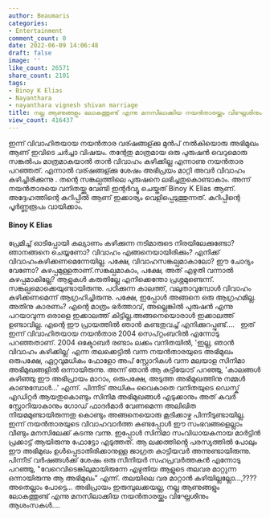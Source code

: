 ```yaml
---
author: Beaumaris
categories:
- Entertainment
comment_count: 0
date: 2022-06-09 14:06:48
draft: false
image: ''
like_count: 26571
share_count: 2101
tags:
- Binoy K Elias
- Nayanthara
- nayanthara vignesh shivan marriage
title: നല്ല ആണുങ്ങളും ലോകത്തുണ്ട് എന്നു മനസിലാക്കിയ നയൻതാരയ്ക്കും വിഘ്നേശിനും ആശംസകൾ
view_count: 416437
---
```


ഇന്ന് വിവാഹിതയായ നയൻ‌താര വര്ഷങ്ങള്ക്കു മുൻപ് നൽകിയൊരു അഭിമുഖം ആണ് ഇവിടെ ചർച്ചാ വിഷയം. തന്റേതു മാത്രമായ ഒരു പുരുഷൻ വെറുമൊരു സങ്കൽപം മാത്രമാകയാൽ താൻ വിവാഹം കഴിക്കില്ല എന്നാണു നയൻ‌താര പറഞ്ഞത്. എന്നാൽ വര്ഷങ്ങള്ക്കു ശേഷം അഭിപ്രയം മാറ്റി അവർ വിവാഹം കഴിച്ചിരിക്കുന്നു . തന്റെ സങ്കല്പത്തിലെ പുരുഷനെ ലഭിച്ചതുകൊണ്ടാകാം. അന്ന് നയൻതാരയെ വനിതയ്ക്കു വേണ്ടി ഇന്റർവ്യൂ ചെയ്തത് Binoy K Elias ആണ്. അദ്ദേഹത്തിന്റെ കുറിപ്പിൽ ആണ് ഇക്കാര്യം വെളിപ്പെടുത്തുന്നത്. കുറിപ്പിന്റെ പൂർണ്ണരൂപം വായിക്കാം. 

#### **Binoy K Elias**

പ്രേമിച്ച് ഓടിപ്പോയി കല്യാണം കഴിക്കുന്ന നടിമാരുടെ നിരയിലേക്കുണ്ടോ? ഞാനങ്ങനെ ചെയ്യണോ? വിവാഹം എങ്ങനെയായിരിക്കും? എനിക്ക് വിവാഹംകഴിക്കണമെന്നേയില്ല. പക്ഷേ, വിവാഹസങ്കല്പമാകാലോ? ഈ ചോദ്യം വേണോ? കുഴപ്പമുള്ളതാണ്.സങ്കല്പമാകാം, പക്ഷേ, അത് എഴുതി വന്നാൽ കുഴപ്പമാകില്ലേ? ആളുകൾ കരുതില്ലേ എനിക്കെന്തോ പ്രശ്നമുണ്ടെന്ന്. സങ്കല്പമൊക്കെയുണ്ടായിരുന്നു. പഠിക്കുന്ന കാലത്ത്, വലുതാവുമ്പോൾ വിവാഹം കഴിക്കണമെന്ന് ആഗ്രഹിച്ചിരുന്നു. പക്ഷേ, ഇപ്പോൾ അങ്ങനെ ഒരു ആഗ്രഹമില്ല. അതിനു കാരണം? എന്റെ മാത്രം ഭർത്താവ്, അല്ലെങ്കിൽ പുരുഷൻ എന്നു പറയാവുന്ന ഒരാളെ ഇക്കാലത്ത് കിട്ടില്ല.അങ്ങനെയൊരാൾ ഇക്കാലത്ത് ഉണ്ടാവില്ല. എന്റെ ഈ പ്രായത്തിൽ ഞാൻ കണ്ടതുവച്ച് എനിക്കുറപ്പുണ്ട്.... &nbsp; ഇത് ഇന്ന് വിവാഹിതയായ നയൻതാര 2004 സെപ്റ്റംബറിൽ എന്നോടു പറഞ്ഞതാണ്. 2004 ഒക്ടോബർ രണ്ടാം ലക്കം വനിതയിൽ, 'ഇല്ല, ഞാൻ വിവാഹം കഴിക്കില്ല' എന്ന തലക്കെട്ടിൽ വന്ന നയൻതാരയുടെ അഭിമുഖം ഒരുപക്ഷേ, ഏറ്റവുമധികം ഫോളോ അപ് സ്റ്റോറികൾ വന്ന മലയാള സിനിമാ അഭിമുഖങ്ങളിൽ ഒന്നായിരുന്നു. അന്ന് ഞാൻ ആ കുട്ടിയോട് പറഞ്ഞു, 'കാലങ്ങൾ കഴിഞ്ഞു ഈ അഭിപ്രായം മാറാം, ഒരുപക്ഷേ, അടുത്ത അഭിമുഖത്തിനു നമ്മൾ കാണുമ്പോൾ...' എന്ന്. പിന്നീട് അധികം വൈകാതെ വനിതയുടെ ഡെസ്ക് എഡിറ്റർ ആയതുകൊണ്ടും സിനിമ അഭിമുഖങ്ങൾ എടുക്കാനും അത് കവർ സ്റ്റോറിയാകാനും ഗോഡ് ഫാദർമാർ വേണമെന്ന അലിഖിത നിയമമുണ്ടായിരുന്നതു കൊണ്ടും അങ്ങനെയൊരു കൂടിക്കാഴ്ച പിന്നീടുണ്ടായില്ല. ഇന്ന് നയൻതാരയുടെ വിവാഹവാർത്ത കണ്ടപ്പോൾ ഈ സംഭവങ്ങളെല്ലാം വീണ്ടും മനസിലേക്ക് കടന്നു വന്നു. ഇപ്പോൾ സിനിമാ സംവിധായകനായ മാർട്ടിൻ പ്രക്കാട്ട് ആയിരുന്നു ഫോട്ടോ എടുത്തത്. ആ ലക്കത്തിൻ്റെ പരസ്യത്തിൽ പോലും ഈ അഭിമുഖം ഉൾപ്പെടാതിരിക്കാനുള്ള ജാഗ്രത കാട്ടിയവർ അന്നുണ്ടായിരുന്നു. പിന്നീട് വർഷങ്ങൾക്ക് ശേഷം ഒരു സീനിയർ സഹപ്രവർത്തകൻ എന്നോടു പറഞ്ഞു, "വേറെവിടെങ്കിലുമായിരുന്നേ എഴുതിയ ആളുടെ തലവര മാറ്റുന്ന ഒന്നായിരുന്നു ആ അഭിമുഖം" എന്ന്. തലയിലെ വര മാറ്റാൻ കഴിയില്ലല്ലോ...,???? അതെല്ലാം പോട്ടെ... അഭിപ്രായം ഇരുമ്പുലക്കയല്ല, നല്ല ആണുങ്ങളും ലോകത്തുണ്ട് എന്നു മനസിലാക്കിയ നയൻതാരയ്ക്കും വിഘ്നേശിനും ആശംസകൾ.... &nbsp;